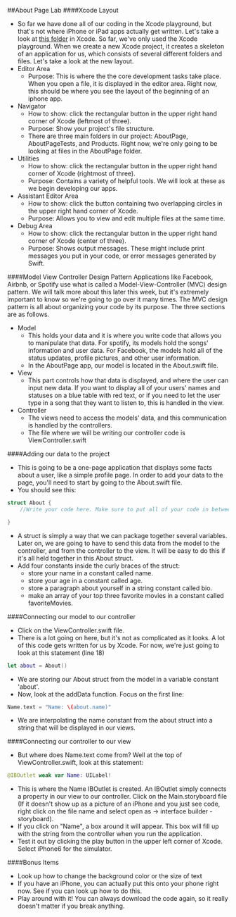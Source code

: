 ##About Page Lab
####Xcode Layout
- So far we have done all of our coding in the Xcode playground, but that's not where iPhone or iPad apps actually get written. Let's take a look at [this folder](https://github.com/upperlinecode/intro-to-swift/tree/master/day-1/AboutPage) in Xcode.
So far, we've only used the Xcode playground. When we create a new Xcode project, it creates a skeleton of an application for us, which consists of several different folders and files. Let's take a look at the new layout.
- Editor Area
  - Purpose: This is where the the core development tasks take place. When you open a file, it is displayed in the editor area. Right now, this should be where you see the layout of the beginning of an iphone app.
- Navigator
  - How to show: click the rectangular button in the upper right hand corner of Xcode (leftmost of three).
  - Purpose: Show your project's file structure.
  - There are three main folders in our project: AboutPage, AboutPageTests, and Products. Right now, we're only going to be looking at files in the AboutPage folder.
- Utilities
  - How to show: click the rectangular button in the upper right hand corner of Xcode (rightmost of three).
  - Purpose: Contains a variety of helpful tools. We will look at these as we begin developing our apps.
- Assistant Editor Area
  - How to show: click the button containing two overlapping circles in the upper right hand corner of Xcode.
  - Purpose: Allows you to view and edit multiple files at the same time.
- Debug Area
  - How to show: click the rectangular button in the upper right hand corner of Xcode (center of three).
  - Purpose: Shows output messages. These might include print messages you put in your code, or error messages generated by Swift.


####Model View Controller Design Pattern
Applications like Facebook, Airbnb, or Spotify use what is called a Model-View-Controller (MVC) design pattern. We will talk more about this later this week, but it's extremely important to know so we're going to go over it many times. The MVC design pattern is all about organizing your code by its purpose. The three sections are as follows.
- Model
  - This holds your data and it is where you write code that allows you to manipulate that data. For spotify, its models hold the songs' information and user data. For Facebook, the models hold all of the status updates, profile pictures, and other user information.
  - In the AboutPage app, our model is located in the About.swift file.
- View
  - This part controls how that data is displayed, and where the user can input new data. If you want to display all of your users' names and statuses on a blue table with red text, or if you need to let the user type in a song that they want to listen to, this is handled in the view.
- Controller
  - The views need to access the models' data, and this communication is handled by the controllers.
  - The file where we will be writing our controller code is ViewController.swift

####Adding our data to the project
- This is going to be a one-page application that displays some facts about a user, like a simple profile page. In order to add your data to the page, you'll need to start by going to the About.swift file.
- You should see this:
```Swift
struct About {
    //Write your code here. Make sure to put all of your code in between the two curly braces that surround the About struct

}
```
- A struct is simply a way that we can package together several variables. Later on, we are going to have to send this data from the model to the controller, and from the controller to the view. It will be easy to do this if it's all held together in this About struct.
- Add four constants inside the curly braces of the struct:
  -  store your name in a constant called name.
  -  store your age in a constant  called age.
  -  store a paragraph about yourself in a string constant called bio.
  -  make an array of your top three favorite movies in a constant called favoriteMovies.

####Connecting our model to our controller
- Click on the ViewController.swift file.
- There is a lot going on here, but it's not as complicated as it looks. A lot of this code gets written for us by Xcode. For now, we're just going to look at this statement (line 18)
```Swift
let about = About()
```
- We are storing our About struct from the model in a variable constant 'about'.
- Now, look at the addData function. Focus on the first line:
```Swift
Name.text = "Name: \(about.name)"
```
- We are interpolating the name constant from the about struct into a string that will be displayed in our views.

####Connecting our controller to our view
- But where does Name.text come from? Well at the top of ViewController.swift, look at this statement:
```Swift
@IBOutlet weak var Name: UILabel!
```
- This is where the Name IBOutlet is created. An IBOutlet simply connects a property in our view to our controller. Click on the Main.storyboard file (If it doesn't show up as a picture of an iPhone and you just see code, right click on the file name and select open as -> interface builder - storyboard).
- If you click on "Name", a box around it will appear. This box will fill up with the string from the controller when you run the application.
- Test it out by clicking the play button in the upper left corner of Xcode. Select iPhone6 for the simulator.

####Bonus Items
- Look up how to change the background color or the size of text
- If you have an iPhone, you can actually put this onto your phone right now. See if you can look up how to do this.
- Play around with it! You can always download the code again, so it really doesn't matter if you break anything.
